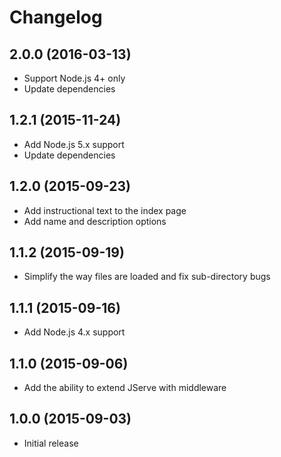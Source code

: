 
# Changelog

## 2.0.0 (2016-03-13)

  * Support Node.js 4+ only
  * Update dependencies

## 1.2.1 (2015-11-24)

  * Add Node.js 5.x support
  * Update dependencies

## 1.2.0 (2015-09-23)

  * Add instructional text to the index page
  * Add name and description options

## 1.1.2 (2015-09-19)

  * Simplify the way files are loaded and fix sub-directory bugs

## 1.1.1 (2015-09-16)

  * Add Node.js 4.x support

## 1.1.0 (2015-09-06)

  * Add the ability to extend JServe with middleware

## 1.0.0 (2015-09-03)

  * Initial release
